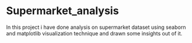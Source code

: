 # Supermarket_analysis
In this project i have done analysis on supermarket dataset using seaborn and matplotlib visualization technique and drawn some insights out of it.
